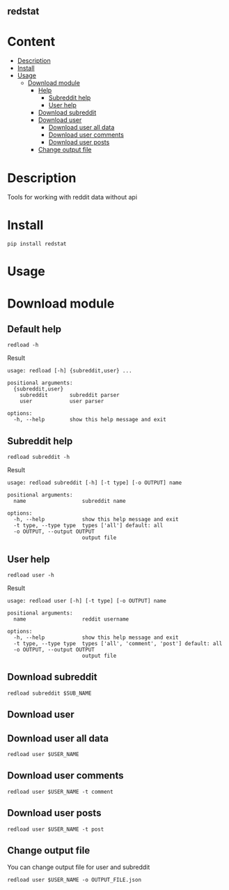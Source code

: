redstat
---

# Content

- [Description](#description)
- [Install](#install)
- [Usage](#usage)
    - [Download module](#download-module)
        - [Help](#default-help)
            - [Subreddit help](#subreddit-help)
            - [User help](#user-help)
        - [Download subreddit](#download-subreddit)
        - [Download user](#download-user)
            - [Download user all data](#download-user-all-data)
            - [Download user comments](#download-user-comments)
            - [Download user posts](#download-user-posts)
        - [Change output file](#change-output-file)

# Description

Tools for working with reddit data without api

# Install

```commandline
pip install redstat
```

# Usage

# Download module

## Default help

```commandline
redload -h
```

Result

```commandline
usage: redload [-h] {subreddit,user} ...           
                                                   
positional arguments:                              
  {subreddit,user}                                 
    subreddit       subreddit parser               
    user            user parser                    
                                                   
options:                                           
  -h, --help        show this help message and exit
```

## Subreddit help

```commandline
redload subreddit -h
```

Result

```commandline
usage: redload subreddit [-h] [-t type] [-o OUTPUT] name

positional arguments:
  name                  subreddit name

options:
  -h, --help            show this help message and exit
  -t type, --type type  types ['all'] default: all
  -o OUTPUT, --output OUTPUT
                        output file
```

## User help

```commandline
redload user -h
```

Result

```commandline
usage: redload user [-h] [-t type] [-o OUTPUT] name    
                                                       
positional arguments:                                  
  name                  reddit username                
                                                       
options:                                               
  -h, --help            show this help message and exit
  -t type, --type type  types ['all', 'comment', 'post'] default: all
  -o OUTPUT, --output OUTPUT
                        output file
```

## Download subreddit

```commandline
redload subreddit $SUB_NAME
```

## Download user

## Download user all data

```commandline
redload user $USER_NAME
```

## Download user comments

```commandline
redload user $USER_NAME -t comment
```

## Download user posts

```commandline
redload user $USER_NAME -t post
```

## Change output file

You can change output file for user and subreddit

```commandline
redload user $USER_NAME -o OUTPUT_FILE.json
```